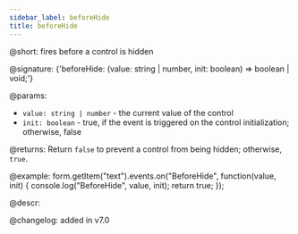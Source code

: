 ```yaml
---
sidebar_label: beforeHide
title: beforeHide
---          
```


@short: fires before a control is hidden

@signature: {'beforeHide: (value: string | number, init: boolean) => boolean | void;'}

@params:
- `value: string | number` - the current value of the control
- `init: boolean` - true, if the event is triggered on the control initialization; otherwise, false

@returns:
Return `false` to prevent a control from being hidden; otherwise, `true`.

@example:
form.getItem("text").events.on("BeforeHide", function(value, init) {
    console.log("BeforeHide", value, init);
    return true;
});

@descr:

@changelog: added in v7.0
